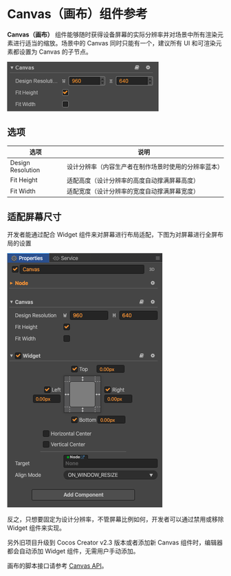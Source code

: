 # Canvas（画布）组件参考

**Canvas（画布）** 组件能够随时获得设备屏幕的实际分辨率并对场景中所有渲染元素进行适当的缩放。场景中的 Canvas 同时只能有一个，建议所有 UI 和可渲染元素都设置为 Canvas 的子节点。

![default](canvas/default.png)

## 选项

选项                | 说明
--                  | --
Design Resolution   | 设计分辨率（内容生产者在制作场景时使用的分辨率蓝本）
Fit Height          | 适配高度（设计分辨率的高度自动撑满屏幕高度）
Fit Width           | 适配宽度（设计分辨率的宽度自动撑满屏幕宽度）

## 适配屏幕尺寸

开发者能通过配合 Widget 组件来对屏幕进行布局适配，下图为对屏幕进行全屏布局的设置

![widget](canvas/widget.png)

反之，只想要固定为设计分辨率，不管屏幕比例如何，开发者可以通过禁用或移除 Widget 组件来实现。

另外旧项目升级到 Cocos Creator v2.3 版本或者添加新 Canvas 组件时，编辑器都会自动添加 Widget 组件，无需用户手动添加。

画布的脚本接口请参考 [Canvas API](../../../api/zh/classes/Canvas.html)。
